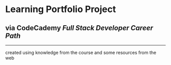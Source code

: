 # Learning Portfolio Project
## via CodeCademy _Full Stack Developer Career Path_
----

created using knowledge from the course and some resources from the web